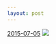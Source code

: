 ```yaml
---
layout: post
---
```


<p>
  <time><a href="/420">2015-07-05</a></time>
  <a href="/420"><img src="{{ site.assets_url }}/420-640.jpg" srcset="{{ site.assets_url }}/420-1280.jpg 1280w, {{ site.assets_url }}/420-960.jpg 960w, {{ site.assets_url }}/420-640.jpg 640w, {{ site.assets_url }}/420-320.jpg 320w" sizes="(min-width: 700px) 50vw, calc(100vw - 2rem)" /></a>
</p>

